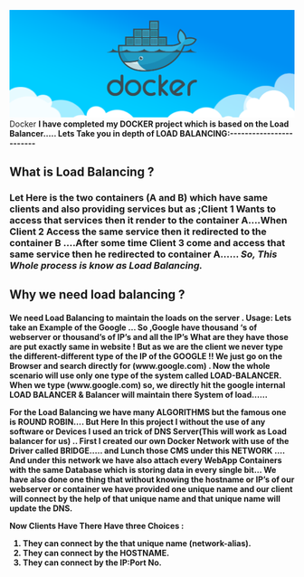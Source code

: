 <img src=images/main.png>Docker</img>
<b>I have completed my DOCKER  project which is based on the Load Balancer…..
    Lets Take you in depth of LOAD BALANCING:------------------------</b> 

<h2>What is  Load Balancing ?</h2>

<h3>Let Here is the two containers (A and B) which have same clients and also 
  providing services but as ;Client 1  Wants to access that services then 
 it render to the container A….When Client 2 Access the same service then 
 it redirected to the container B ….After some time Client 3  come and access
 that same  service  then he redirected to container A…… 
<b><i>So, This Whole process is know as Load Balancing.</b></i> 
<h2>
Why we need load balancing ?
  </h2>
 <h4>
We need Load Balancing to maintain the loads on the server .
Usage: 
Lets take an Example of the Google …
  So ,Google have thousand ‘s of webserver or thousand’s of IP’s and all the IP’s 
 What are they have those are put exactly same in website ! But as we are  the client
 we never type the different-different type of the IP of the GOOGLE !!
 We just go on the Browser and search directly for (www.google.com) . 
Now the whole scenario will use only one type of the system called LOAD-BALANCER.
When we  type (www.google.com) so, we directly hit  the google internal 
LOAD BALANCER & Balancer will maintain there System of load……    

For the Load Balancing we have many ALGORITHMS but the famous one is ROUND ROBIN….
But Here In this project I without the use of any software or Devices I used an 
trick of DNS Server(This will work as Load balancer for us) ..
First I created  our own Docker Network with use of the Driver called BRIDGE….. 
and Lunch those CMS under this NETWORK …. And under 
this network we have also attach every WebApp Containers with the 
same Database which is storing data in every single bit… We have also done one thing that 
without knowing the hostname or IP’s of our webserver or container we have provided one unique name 
and our client will connect by the help of that unique name  and  that unique name will update the DNS. 

Now Clients Have There Have three Choices : 
1.	They can connect by the that unique name (network-alias).
2.	They can connect by the HOSTNAME.
3.	They can connect by the IP:Port No.  
</h4>
